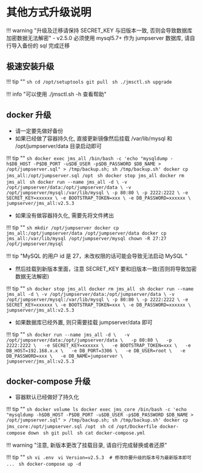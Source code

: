 # 其他方式升级说明

!!! warning "升级及迁移请保持 SECRET_KEY 与旧版本一致, 否则会导致数据库加密数据无法解密"
    - v2.5.0 必须使用 mysql5.7+ 作为 jumpserver 数据库, 请自行导入备份的 sql 完成迁移

## 极速安装升级

!!! tip ""
    ```sh
    cd /opt/setuptools
    git pull
    ```
    ```sh
    ./jmsctl.sh upgrade
    ```

!!! info "可以使用 ./jmsctl.sh -h 查看帮助"

## docker 升级

- 请一定要先做好备份
- 如果已经做了容器持久化, 直接更新镜像然后挂载 /var/lib/mysql 和 /opt/jumpserver/data 目录启动即可

!!! tip ""
    ```sh
    docker exec jms_all /bin/bash -c 'echo "mysqldump -h$DB_HOST -P$DB_PORT -u$DB_USER -p$DB_PASSWORD $DB_NAME > /opt/jumpserver.sql" > /tmp/backup.sh; sh /tmp/backup.sh'
    docker cp jms_all:/opt/jumpserver.sql /opt
    ```
    ```sh
    docker stop jms_all
    docker rm jms_all
    ```
    ```sh
    docker run --name jms_all -d \
      -v /opt/jumpserver/data:/opt/jumpserver/data \
      -v /opt/jumpserver/mysql:/var/lib/mysql \
      -p 80:80 \
      -p 2222:2222 \
      -e SECRET_KEY=xxxxxx \
      -e BOOTSTRAP_TOKEN=xxx \
      -e DB_PASSWORD=xxxxxx \
      jumpserver/jms_all:v2.5.3
    ```

- 如果没有做容器持久化, 需要先将文件拷出

!!! tip ""
    ```sh
    mkdir /opt/jumpserver
    docker cp jms_all:/opt/jumpserver/data /opt/jumpserver/data
    docker cp jms_all:/var/lib/mysql /opt/jumpserver/mysql
    chown -R 27:27 /opt/jumpserver/mysql
    ```

!!! tip "MySQL 的用户 id 是 27，未改权限的话可能会导致无法启动 MySQL "

- 然后挂载到新版本里面，注意 SECRET_KEY 要和旧版本一致(否则将导致加密数据无法解密)

!!! tip ""
    ```sh
    docker stop jms_all
    docker rm jms_all
    ```
    ```sh
    docker run --name jms_all -d \
      -v /opt/jumpserver/data:/opt/jumpserver/data \
      -v /opt/jumpserver/mysql:/var/lib/mysql \
      -p 80:80 \
      -p 2222:2222 \
      -e SECRET_KEY=xxxxxx \
      -e BOOTSTRAP_TOKEN=xxx \
      -e DB_PASSWORD=xxxxxx \
      jumpserver/jms_all:v2.5.3
    ```

- 如果数据库已经外置, 则只需要挂载 jumpserver/data 即可

!!! tip ""
    ```sh
    docker run --name jms_all -d \  
      -v /opt/jumpserver/data:/opt/jumpserver/data \  
      -p 80:80 \  
      -p 2222:2222 \  
      -e SECRET_KEY=xxxxxx \  
      -e BOOTSTRAP_TOKEN=xxx \  
      -e DB_HOST=192.168.x.x \  
      -e DB_PORT=3306 \  
      -e DB_USER=root \  
      -e DB_PASSWORD=xxx \  
      -e DB_NAME=jumpserver \  
      jumpserver/jms_all:v2.5.3
    ```

## docker-compose 升级

- 容器默认已经做好了持久化

!!! tip ""
    ```sh
    docker volume ls
    docker exec jms_core /bin/bash -c 'echo "mysqldump -h$DB_HOST -P$DB_PORT -u$DB_USER -p$DB_PASSWORD $DB_NAME > /opt/jumpserver.sql" > /tmp/backup.sh; sh /tmp/backup.sh'
    docker cp jms_core:/opt/jumpserver.sql /opt
    ```
    ```sh
    cd /opt/Dockerfile
    docker-compose down
    ```
    ```sh
    git pull
    ```
    ```sh
    cat docker-compose.yml
    ```

!!! warning "注意, 新版本更改了挂载目录, 请自行完成替换或者还原"

!!! tip ""
    ```sh
    vi .env
    ```
    ```vi
    Version=v2.5.3  # 修改你要升级的版本号为最新版本即可
    ...
    ```
    ```sh
    docker-compose up -d
    ```
